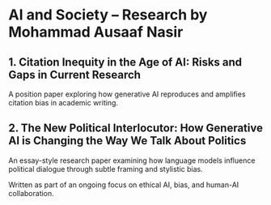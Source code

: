 # AI and Society – Research by Mohammad Ausaaf Nasir

## 1. Citation Inequity in the Age of AI: Risks and Gaps in Current Research
A position paper exploring how generative AI reproduces and amplifies citation bias in academic writing.

## 2. The New Political Interlocutor: How Generative AI is Changing the Way We Talk About Politics
An essay-style research paper examining how language models influence political dialogue through subtle framing and stylistic bias.

Written as part of an ongoing focus on ethical AI, bias, and human-AI collaboration.
